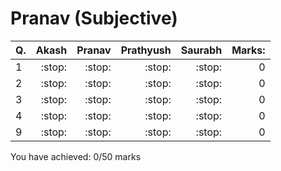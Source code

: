 Pranav (Subjective)
===================
|Q.   |Akash|Pranav|Prathyush|Saurabh|Marks: |
|:----|----:|-----:|--------:|------:|------:|
|1    |:stop:|:stop:|:stop:   |:stop: |0      |
|2    |:stop:|:stop:|:stop:   |:stop: |0      |
|3    |:stop:|:stop:|:stop:   |:stop: |0      |
|4    |:stop:|:stop:|:stop:   |:stop: |0      |
|9    |:stop:|:stop:|:stop:   |:stop: |0      |

You have achieved: 0/50 marks